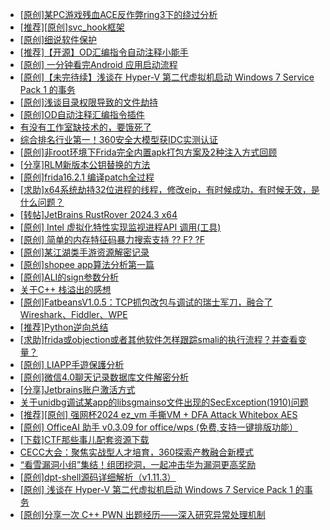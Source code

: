 + [[原创]某PC游戏残血ACE反作弊ring3下的绕过分析](https://bbs.kanxue.com/thread-284667.htm)
+ [[推荐][原创]svc_hook框架](https://bbs.kanxue.com/thread-284713.htm)
+ [[原创]细说软件保护](https://bbs.kanxue.com/thread-284629.htm)
+ [[推荐]【开源】OD汇编指令自动注释小能手](https://bbs.kanxue.com/thread-284663.htm)
+ [[原创] 一分钟看完Android 应用启动流程](https://bbs.kanxue.com/thread-284686.htm)
+ [[原创]【未完待续】浅谈在 Hyper-V 第二代虚拟机启动 Windows 7 Service Pack 1 的事务](https://bbs.kanxue.com/thread-284737.htm)
+ [[原创]浅谈目录权限导致的文件劫持](https://bbs.kanxue.com/thread-284738.htm)
+ [[原创]OD自动注释汇编指令插件](https://bbs.kanxue.com/thread-284557.htm)
+ [有没有工作室缺技术的，要饿死了](https://bbs.kanxue.com/thread-282738.htm)
+ [综合排名行业第一！360安全大模型获IDC实测认证](https://bbs.kanxue.com/thread-284661.htm)
+ [[原创]非root环境下Frida完全内置apk打包方案及2种注入方式回顾](https://bbs.kanxue.com/thread-284482.htm)
+ [[分享]RLM新版本公钥替换的方法](https://bbs.kanxue.com/thread-273911.htm)
+ [[原创]frida16.2.1 编译patch全过程](https://bbs.kanxue.com/thread-284739.htm)
+ [[求助]x64系统劫持32位进程的线程，修改eip，有时候成功，有时候无效，是什么问题？](https://bbs.kanxue.com/thread-284720.htm)
+ [[转帖]JetBrains RustRover 2024.3 x64](https://bbs.kanxue.com/thread-284740.htm)
+ [[原创] Intel 虚拟化特性实现监视进程API 调用(工具)](https://bbs.kanxue.com/thread-283716.htm)
+ [[原创] 简单的内存特征码暴力搜索支持 ?? F? ?F](https://bbs.kanxue.com/thread-284451.htm)
+ [[原创]某江湖类手游资源解密记录](https://bbs.kanxue.com/thread-282035.htm)
+ [[原创]shopee app算法分析第一篇](https://bbs.kanxue.com/thread-284570.htm)
+ [[原创]ALI的sign参数分析](https://bbs.kanxue.com/thread-284292.htm)
+ [关于C++ 栈溢出的感想](https://bbs.kanxue.com/thread-284728.htm)
+ [[原创]FatbeansV1.0.5：TCP抓包改包与调试的瑞士军刀，融合了Wireshark、Fiddler、WPE](https://bbs.kanxue.com/thread-284571.htm)
+ [[推荐]Python逆向总结](https://bbs.kanxue.com/thread-282542.htm)
+ [[求助]frida或objection或者其他软件怎样跟踪smali的执行流程？并查看变量？](https://bbs.kanxue.com/thread-284741.htm)
+ [[原创] LIAPP手遊保護分析](https://bbs.kanxue.com/thread-284601.htm)
+ [[原创]微信4.0聊天记录数据库文件解密分析](https://bbs.kanxue.com/thread-284417.htm)
+ [[分享]Jetbrains账户激活方式](https://bbs.kanxue.com/thread-284298.htm)
+ [关于unidbg调试某app的libsgmainso文件出现的SecException(1910)问题](https://bbs.kanxue.com/thread-277006.htm)
+ [[推荐][原创] 强网杯2024 ez_vm 手撕VM + DFA Attack Whitebox AES](https://bbs.kanxue.com/thread-284639.htm)
+ [[原创] OfficeAI 助手 v0.3.09 for office/wps (免费,支持一键排版功能）](https://bbs.kanxue.com/thread-283494.htm)
+ [[下载]CTF那些事儿配套资源下载](https://bbs.kanxue.com/thread-283930.htm)
+ [CECC大会：聚焦实战型人才培育，360探索产教融合新模式](https://bbs.kanxue.com/thread-284742.htm)
+ [“看雪漏洞小组”集结！组团挖洞，一起冲击华为漏洞更高奖励](https://bbs.kanxue.com/thread-284477.htm)
+ [[原创]dpt-shell源码详细解析（v1.11.3）](https://bbs.kanxue.com/thread-284744.htm)
+ [[原创] 浅谈在 Hyper-V 第二代虚拟机启动 Windows 7 Service Pack 1 的事务](https://bbs.kanxue.com/thread-284737.htm)
+ [[原创]分享一次 C++ PWN 出题经历——深入研究异常处理机制](https://bbs.kanxue.com/thread-284745.htm)
